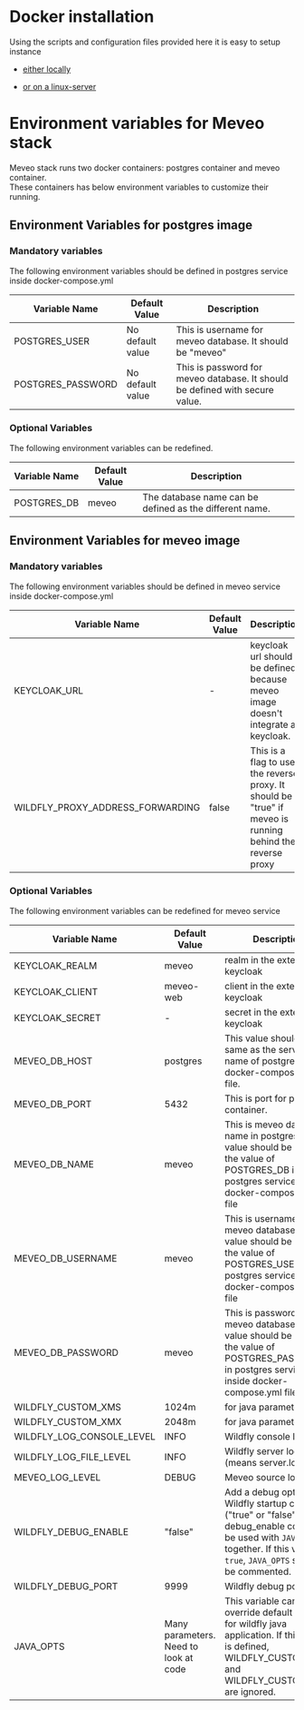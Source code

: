 # Docker installation

Using the scripts and configuration files provided here it is easy to setup instance

* [either locally](./localhost)

* [or on a linux-server](./linux-server)

# Environment variables for Meveo stack
Meveo stack runs two docker containers: postgres container and meveo container.</br>
These containers has below environment variables to customize their running.

## Environment Variables for postgres image

### Mandatory variables

The following environment variables should be defined in postgres service inside docker-compose.yml

| Variable Name | Default Value | Description |
| --- | --- | --- |
| POSTGRES_USER | No default value | This is username for meveo database. It should be "meveo" |
| POSTGRES_PASSWORD | No default value | This is password for meveo database. It should be defined with secure value. |

### Optional Variables

The following environment variables can be redefined.

| Variable Name | Default Value | Description |
| --- | --- | --- |
| POSTGRES_DB | meveo | The database name can be defined as the different name. |




## Environment Variables for meveo image

### Mandatory variables

The following environment variables should be defined in meveo service inside docker-compose.yml

| Variable Name | Default Value | Description |
| --- | --- | --- |
| KEYCLOAK_URL | - | keycloak url should be defined because meveo image doesn't integrate a keycloak. |
| WILDFLY_PROXY_ADDRESS_FORWARDING | false | This is a flag to use the reverse proxy. It should be "true" if meveo is running behind the reverse proxy |


### Optional Variables

The following environment variables can be redefined for meveo service

| Variable Name | Default Value | Description |
| --- | --- | --- |
| KEYCLOAK_REALM | meveo | realm in the external keycloak |
| KEYCLOAK_CLIENT | meveo-web | client in the external keycloak  |
| KEYCLOAK_SECRET | - | secret in the external keycloak |
| MEVEO_DB_HOST | postgres | This value should be same as the service name of postgres inside docker-compose.yml file. |
| MEVEO_DB_PORT | 5432 | This is port for postgres container. |
| MEVEO_DB_NAME | meveo | This is meveo database name in postgres. This value should be same as the value of POSTGRES_DB in postgres service inside docker-compose.yml file |
| MEVEO_DB_USERNAME | meveo | This is username for meveo database. This value should be same as the value of POSTGRES_USER in postgres service inside docker-compose.yml file |
| MEVEO_DB_PASSWORD | meveo | This is password for meveo database. This value should be same as the value of POSTGRES_PASSWORD in postgres service inside docker-compose.yml file |
| WILDFLY_CUSTOM_XMS | 1024m | for java parameter -Xms |
| WILDFLY_CUSTOM_XMX | 2048m | for java parameter -Xmx |
| WILDFLY_LOG_CONSOLE_LEVEL | INFO | Wildfly console log level |
| WILDFLY_LOG_FILE_LEVEL | INFO | Wildfly server log level (means server.log file) |
| MEVEO_LOG_LEVEL | DEBUG | Meveo source log level |
| WILDFLY_DEBUG_ENABLE | "false" | Add a debug option to Wildfly startup command ("true" or "false"). debug_enable could not be used with `JAVA_OPTS` together. If this value is `true`, `JAVA_OPTS` should be commented. |
| WILDFLY_DEBUG_PORT | 9999 | Wildfly debug port |
| JAVA_OPTS | Many parameters.<br/>Need to look at code | This variable can override default settings for wildfly java application. If this value is defined, WILDFLY_CUSTOM_XMS and WILDFLY_CUSTOM_XMX are ignored. |

